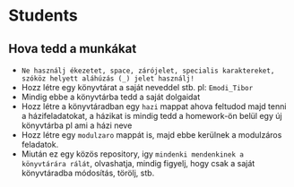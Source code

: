 # Students

## Hova tedd a munkákat

 - `Ne használj ékezetet, space, zárójelet, specialis karaktereket, szóköz helyett aláhúzás (_) jelet használj!`
 - Hozz létre egy könyvtárat a saját neveddel stb. pl: `Emodi_Tibor`
 - Mindig ebbe a könyvtárba tedd a saját dolgaidat
 - Hozz létre a könyvtáradban egy `hazi` mappat ahova feltudod majd tenni a házifeladatokat, a házikat is mindig 
   tedd a homework-ön belül egy új könyvtárba pl ami a házi neve
 - Hozz létre egy `modulzaro` mappát is, majd ebbe kerülnek a modulzáros feladatok.
 - Miután ez egy közös repository, igy `mindenki mendenkinek a könyvtárára rálát`, olvashatja, mindig figyelj, hogy csak a saját
   könyvtáradba módosítás, törölj, stb.


